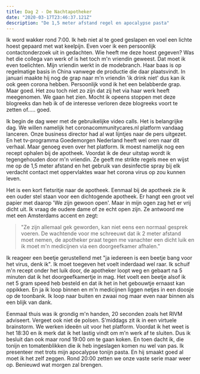 ```yaml
---
title: Dag 2 - De Nachtapotheker
date: "2020-03-17T23:46:37.121Z"
description: "De 1,5 meter afstand regel en apocalypse pasta"
---
```


Ik word wakker rond 7:00. Ik heb niet al te goed geslapen en voel een lichte hoest gepaard met wat keelpijn. Even voer ik een persoonlijk contactonderzoek uit in gedachten. Wie heeft me deze hoest gegeven? Was het die collega van werk of is het toch m'n vriendin geweest. Dat moet ik even toelichten. Mijn vriendin werkt in de modebranch. Haar baas is op regelmatige basis in China vanwege de productie die daar plaatsvindt. In januari maakte hij nog de grap naar m'n vriendin 'ik drink niet' dus kan ik ook geen corona hebben. Persoonlijk vond ik het een belabberde grap. Maar goed. Het zou toch niet zo zijn dat zij het via haar werk heeft meegenomen. We gaan het zien. Mocht ik opeens stoppen met deze blogreeks dan heb ik of de interesse verloren deze blogreeks voort te zetten of..... goed. 

Ik begin de dag weer met de gebruikelijke video calls. Het is belangrijke dag. We willen namelijk het coronacommunitycares.nl platform vandaag lanceren. Onze business director had al wat lijntjes naar de pers uitgezet. En het tv-programma Goedemorgen Nederland heeft wel oren naar dit verhaal. Maar genoeg even over het platform. Ik moest namelijk nog een recept ophalen bij de apotheek. Voordat ik de deur uitstap wordt ik tegengehouden door m'n vriendin. Ze geeft me strikte regels mee en wijst me op de 1,5 meter afstand en het gebruik van desinfectie spray bij elk verdacht contact met oppervlaktes waar het corona virus op zou kunnen leven. 

Het is een kort fietsritje naar de apotheek. Eenmaal bij de apotheek zie ik een ouder stel staan voor een dichtogende apotheek. Er hangt een groot vel papier met daarop 'We zijn gewoon open'. Maar in mijn ogen zag het er vrij dicht uit. Ik vraag de oudere dame of ze echt open zijn. Ze antwoord me met een Amsterdams accent en zegt: 

>"Ze zijn allemaal gek geworden, kan niet eens een normaal gesprek voeren. De wachtende voor me schreeuwt dat ik 2 meter afstand moet nemen, de apotheker praat tegen me vanachter een dicht luik en ik moet m'n medicijnen via een doorgeefkamer afhalen." 

Ik reageer een beetje gerustellend met "ja iedereen is een beetje bang voor het virus, denk ik". Ik moet toegeven het voelt inderdaad wel raar. Ik schuif m'n recept onder het luik door, de apotheker loopt weg en gebaart na 5 minuten dat ik het doorgeefkamertje in mag. Het voelt een beetje alsof ik net 5 gram speed heb besteld en dat ik het in het gebouwtje ernaast kan oppikken. En ja ik loop binnen en m'n medicijnen liggen netjes in een doosje op de toonbank. Ik loop naar buiten en zwaai nog maar even naar binnen als een blijk van dank. 

Eenmaal thuis was ik grondig m'n handen, 20 seconden zoals het RIVM adviseert. Vergeet ook niet de polsen. S'middags zit ik in een virtuele brainstorm. We werken ideeën uit voor het platform. Voordat ik het weet is het 18:30 en ik merk dat ik het lastig vindt om m'n werk af te sluiten. Dus ik besluit dan ook maar rond 19:00 om te gaan koken. En toen dacht ik, die tonijn en tomatenblikken die ik heb ingeslagen komen nu wel van pas. Ik presenteer met trots mijn apocalypse tonijn pasta. En hij smaakt goed al moet ik het zelf zeggen. Rond 20:00 zetten we onze vaste serie maar weer op. Benieuwd wat morgen zal brengen. 
